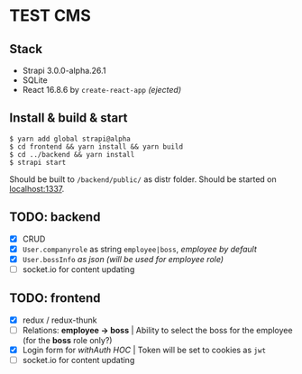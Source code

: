 # TEST CMS

## Stack
- Strapi 3.0.0-alpha.26.1
- SQLite
- React 16.8.6 by `create-react-app` _(ejected)_

## Install & build & start
```
$ yarn add global strapi@alpha
$ cd frontend && yarn install && yarn build
$ cd ../backend && yarn install
$ strapi start
```

Should be built to `/backend/public/` as distr folder.
Should be started on [localhost:1337](http://localhost:1337/).

## TODO: backend
- [x] CRUD
- [x] `User.companyrole` as string `employee|boss`, _employee by default_
- [x] `User.bossInfo` _as json (will be used for employee role)_
- [ ] socket.io for content updating

## TODO: frontend
- [x] redux / redux-thunk
- [ ] Relations: **employee -> boss** | Ability to select the boss for the employee (for the **boss** role only?)
- [x] Login form for _withAuth HOC_ | Token will be set to cookies as `jwt`
- [ ] socket.io for content updating
